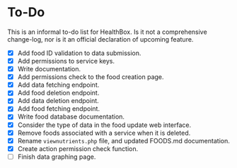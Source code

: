 # To-Do

This is an informal to-do list for HealthBox. Is it not a comprehensive change-log, nor is it an official declaration of upcoming feature.

- [X] Add food ID validation to data submission.
- [X] Add permissions to service keys.
- [X] Write documentation.
- [X] Add permissions check to the food creation page.
- [X] Add data fetching endpoint.
- [X] Add food deletion endpoint.
- [X] Add data deletion endpoint.
- [X] Add food fetching endpoint.
- [X] Write food database documentation.
- [X] Consider the type of data in the food update web interface.
- [X] Remove foods associated with a service when it is deleted.
- [X] Rename `viewnutrients.php` file, and updated FOODS.md documentation.
- [X] Create action permission check function.
- [ ] Finish data graphing page.
